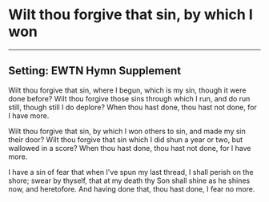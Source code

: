 # Wilt thou forgive that sin, by which I won

***

## Setting: EWTN Hymn Supplement

Wilt thou forgive that sin, where I begun,
which is my sin, though it were done before?
Wilt thou forgive those sins through which I run,
and do run still, though still I do deplore?
When thou hast done, thou hast not done,
for I have more.

Wilt thou forgive that sin, by which I won
others to sin, and made my sin their door?
Wilt thou forgive that sin which I did shun
a year or two, but wallowed in a score?
When thou hast done, thou hast not done,
for I have more.

I have a sin of fear that when I've spun
my last thread, I shall perish on the shore;
swear by thyself, that at my death thy Son
shall shine as he shines now, and heretofore.
And having done that, thou hast done,
I fear no more.